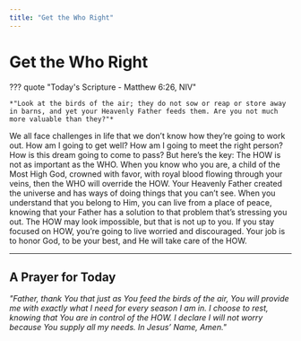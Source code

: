 ```yaml
---
title: "Get the Who Right"
---
```


# Get the Who Right

??? quote "Today's Scripture - Matthew 6:26, NIV"

    *"Look at the birds of the air; they do not sow or reap or store away in barns, and yet your Heavenly Father feeds them. Are you not much more valuable than they?"*

We all face challenges in life that we don’t know how they’re going to work out. How am I going to get well? How am I going to meet the right person? How is this dream going to come to pass? But here’s the key: The HOW is not as important as the WHO. When you know who you are, a child of the Most High God, crowned with favor, with royal blood flowing through your veins, then the WHO will override the HOW. Your Heavenly Father created the universe and has ways of doing things that you can’t see. When you understand that you belong to Him, you can live from a place of peace, knowing that your Father has a solution to that problem that’s stressing you out. The HOW may look impossible, but that is not up to you. If you stay focused on HOW, you’re going to live worried and discouraged. Your job is to honor God, to be your best, and He will take care of the HOW.

<hr> 

## A Prayer for Today

*"Father, thank You that just as You feed the birds of the air, You will provide me with exactly what I need for every season I am in. I choose to rest, knowing that You are in control of the HOW. I declare I will not worry because You supply all my needs. In Jesus’ Name, Amen."*